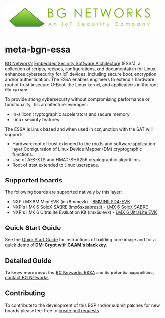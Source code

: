 <!-- File: README.md
     Author: Daniel Selvan D., Jasmin Infotech
     Author: RJ Fendricks, BG Networks
-->

<p align="center">
    <img src="docs/assets/BGN_logo.png" alt="BGN_logo" />
</p>

# meta-bgn-essa


[BG Network's](https://bgnet.works/) [Embedded Security Software Architecture](https://bgnet.works/bgn-essa/) (ESSA), a collection of scripts, recipes, configurations, and documentation for Linux, enhances cybersecurity for IoT devices, including secure boot, encryption and/or authentication. The ESSA enables engineers to extend a hardware root of trust to secure U-Boot, the Linux kernel, and applications in the root file system.

To provide strong cybersecurity without compromising performance or functionality, this architecture leverages:

- In-silicon cryptographic accelerators and secure memory
- Linux security features

The ESSA is Linux based and when used in conjunction with the SAT will support:

- Hardware root of trust extended to the rootfs and software application layer Configuration of Linux Device Mapper (DM) cryptographic functions.
- Use of AES-XTS and HMAC-SHA256 cryptographic algorithms.
- Root of trust extended to Linux userspace.

## Supported boards

The following boards are supported natively by this layer:

- NXP i.<d/>MX 8M Mini EVK (imx8mmevk) - [8MMINILPD4-EVK](https://www.nxp.com/part/8MMINILPD4-EVK#/)
- NXP's i.<d/>MX 6 SoloX SABRE (imx6sxsabresd) - [i.MX 6 SoloX SABRE](https://www.nxp.com/design/development-boards/i-mx-evaluation-and-development-boards/sabre-board-for-smart-devices-based-on-the-i-mx-6solox-applications-processors:RD-IMX6SX-SABRE)
- NXP's i.<d/>MX 6 UltraLite Evaluation Kit (imx6ulevk) - [i.MX 6 UltraLite EVK](https://www.nxp.com/design/development-boards/i-mx-evaluation-and-development-boards/i-mx6ultralite-evaluation-kit:MCIMX6UL-EVK)

## Quick Start Guide

See the [Quick Start Guide](docs/Quick_Start_Guide.md) for instructions of building core image and for a quick demo of **DM-Crypt with CAAM's black key**.

## Detailed Guide

To know more about the [BG Networks ESSA](https://bgnet.works/bgn-essa) and its potential capabilities, [contact BG Networks](https://bgnet.works/contact-us).

## Contributing

To contribute to the development of this BSP and/or submit patches for new boards please feel free to [create pull requests](https://github.com/bgnetworks/meta-essa-mx6ul/pulls).

